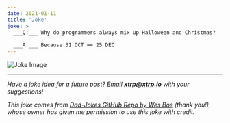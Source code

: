 ```yaml
---
date: 2021-01-11
title: 'Joke'
joke: >
  ___Q:___ Why do programmers always mix up Halloween and Christmas?
  
  ___A:___ Because 31 OCT == 25 DEC
---
```


![Joke Image](https://private.xtrp.io/projects/DailyDeveloperJokes/public_image_server/images/5e125905d1ad3.png)

---
*Have a joke idea for a future post? Email **[xtrp@xtrp.io](mailto:xtrp@xtrp.io)** with your suggestions!*

*This joke comes from [Dad-Jokes GitHub Repo by Wes Bos](https://github.com/wesbos/dad-jokes) (thank you!), whose owner has given me permission to use this joke with credit.*

<!-- 
Joke text:
**Q:** Why do programmers always mix up Halloween and Christmas?

**A:** Because 31 OCT == 25 DEC
 -->

